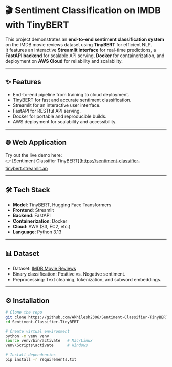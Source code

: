 # 🎬 Sentiment Classification on IMDB with TinyBERT

This project demonstrates an **end-to-end sentiment classification system** on the IMDB movie reviews dataset using **TinyBERT** for efficient NLP.  
It features an interactive **Streamlit interface** for real-time predictions, a **FastAPI backend** for scalable API serving, **Docker** for containerization, and deployment on **AWS Cloud** for reliability and scalability.

---

## ✨ Features
- End-to-end pipeline from training to cloud deployment.  
- TinyBERT for fast and accurate sentiment classification.  
- Streamlit for an interactive user interface.  
- FastAPI for RESTful API serving.  
- Docker for portable and reproducible builds.  
- AWS deployment for scalability and accessibility.  

---

## 🌐 Web Application  
Try out the live demo here:  
👉 [Sentiment Classifier TinyBERT](https://sentiment-classifier-tinybert.streamlit.ap

---

## 🛠 Tech Stack
- **Model**: TinyBERT, Hugging Face Transformers  
- **Frontend**: Streamlit  
- **Backend**: FastAPI  
- **Containerization**: Docker  
- **Cloud**: AWS (S3, EC2, etc.)  
- **Language**: Python 3.13  

---

## 📊 Dataset
- Dataset: [IMDB Movie Reviews](https://ai.stanford.edu/~amaas/data/sentiment/)  
- Binary classification: Positive vs. Negative sentiment.  
- Preprocessing: Text cleaning, tokenization, and subword embeddings.  

---

## ⚙️ Installation

```bash
# Clone the repo
git clone https://github.com/Akhilesh2306/Sentiment-Classifier-TinyBERT.git
cd Sentiment-Classifier-TinyBERT

# Create virtual environment
python -m venv venv
source venv/bin/activate   # Mac/Linux
venv\Scripts\activate      # Windows

# Install dependencies
pip install -r requirements.txt